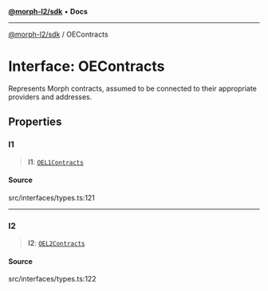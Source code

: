 [**@morph-l2/sdk**](../README.md) • **Docs**

***

[@morph-l2/sdk](../globals.md) / OEContracts

# Interface: OEContracts

Represents Morph contracts, assumed to be connected to their appropriate
providers and addresses.

## Properties

### l1

> **l1**: [`OEL1Contracts`](OEL1Contracts.md)

#### Source

src/interfaces/types.ts:121

***

### l2

> **l2**: [`OEL2Contracts`](OEL2Contracts.md)

#### Source

src/interfaces/types.ts:122
